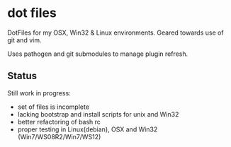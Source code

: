 dot files
=========

DotFiles for my OSX, Win32 & Linux environments. Geared towards use of git and vim.

Uses pathogen and git submodules to manage plugin refresh.

Status
------

Still work in progress:
* set of files is incomplete
* lacking bootstrap and install scripts for unix and Win32
* better refactoring of bash rc
* proper testing in Linux(debian), OSX and Win32 (Win7/WS08R2/Win7/WS12)
